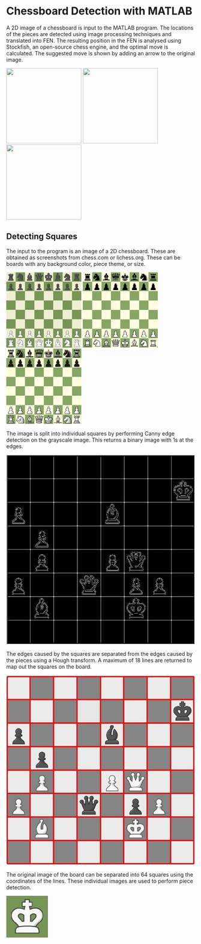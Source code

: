 # Chessboard Detection with MATLAB
A 2D image of a chessboard is input to the MATLAB program. The locations of the pieces are detected using image processing techniques and translated into FEN. The resulting position in the FEN is analysed using Stockfish, an open-source chess engine, and the optimal move is calculated. The suggested move is shown by adding an arrow to the original image.

<img src="https://github.com/joey-bednar/chess-detection/blob/main/img/out1.png?raw=true"  width="200" height="200">&nbsp;<img src="https://github.com/joey-bednar/chess-detection/blob/main/img/out2.png?raw=true"  width="200" height="200">&nbsp;<img src="https://github.com/joey-bednar/chess-detection/blob/main/img/out3.png?raw=true"  width="200" height="200">

## Detecting Squares
The input to the program is an image of a 2D chessboard. These are obtained as screenshots from chess.com or lichess.org. These can be boards with any background color, piece theme, or size.

<img src="https://github.com/joey-bednar/chess-detection/blob/main/img/c1.png?raw=true"  width="200" height="200">&nbsp;<img src="https://github.com/joey-bednar/chess-detection/blob/main/img/l1.png?raw=true"  width="200" height="200">&nbsp;<img src="https://github.com/joey-bednar/chess-detection/blob/main/img/l2.png?raw=true"  width="200" height="200">

The image is split into individual squares by performing Canny edge detection on the grayscale image. This returns a binary image with 1s at the edges.

![Canny edge detection](https://github.com/joey-bednar/chess-detection/blob/main/img/canny.jpg?raw=true)

The edges caused by the squares are separated from the edges caused by the pieces using a Hough transform. A maximum of 18 lines are returned to map out the squares on the board.

![Hough transform](https://github.com/joey-bednar/chess-detection/blob/main/img/hough.jpg?raw=true)

The original image of the board can be separated into 64 squares using the coordinates of the lines. These individual images are used to perform piece detection.

![White king](https://github.com/joey-bednar/chess-detection/blob/main/img/king.jpg?raw=true)
<!--
## Detecting Pieces

## Detecting Previous Move

## Calculating Best Move

## Examples
-->

